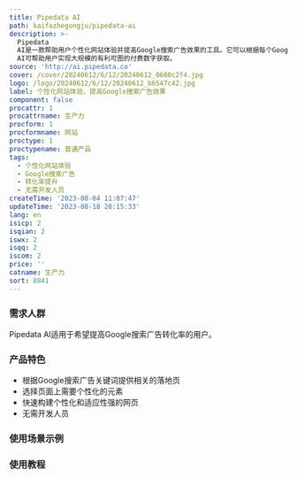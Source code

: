 ```yaml
---
title: Pipedata AI
path: kaifazhegongju/pipedata-ai
description: >-
  Pipedata
  AI是一款帮助用户个性化网站体验并提高Google搜索广告效果的工具。它可以根据每个Google搜索广告的关键词，为用户提供相关的落地页，从而提高转化率。无需开发人员，通过选择页面上需要个性化的元素，如标题、文案、图片、CTA按钮、定价、证明等，用户可以快速构建个性化和适应性强的网页。Pipedata
  AI可帮助用户实现大规模的有利可图的付费数字获取。
source: 'http://ai.pipedata.co'
cover: /cover/20240612/6/12/20240612_0680c2f4.jpg
logo: /logo/20240612/6/12/20240612_b6547c42.jpg
label: 个性化网站体验，提高Google搜索广告效果
component: false
procattr: 1
procattrname: 生产力
procform: 1
procformname: 网站
proctype: 1
proctypename: 普通产品
tags:
  - 个性化网站体验
  - Google搜索广告
  - 转化率提升
  - 无需开发人员
createTime: '2023-08-04 11:07:47'
updateTime: '2023-08-18 20:15:33'
lang: en
isicp: 2
isqian: 2
iswx: 2
isqq: 2
iscom: 2
price: ''
catname: 生产力
sort: 8841
---
```




### 需求人群
Pipedata AI适用于希望提高Google搜索广告转化率的用户。

### 产品特色
- 根据Google搜索广告关键词提供相关的落地页
- 选择页面上需要个性化的元素
- 快速构建个性化和适应性强的网页
- 无需开发人员

### 使用场景示例


### 使用教程


  
